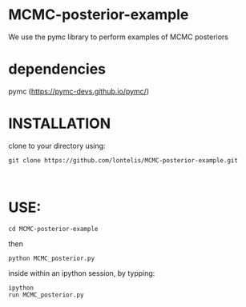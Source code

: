 # MCMC-posterior-example
We use the pymc library to perform examples of MCMC posteriors

# dependencies
pymc    (https://pymc-devs.github.io/pymc/) <br />   

# INSTALLATION
clone to your directory using:
``` 
git clone https://github.com/lontelis/MCMC-posterior-example.git
``` 

<br />


# USE: 

``` 
cd MCMC-posterior-example
``` 

then

```
python MCMC_posterior.py 
```

inside within an ipython session, by typping:
```
ipython
run MCMC_posterior.py
``` 
